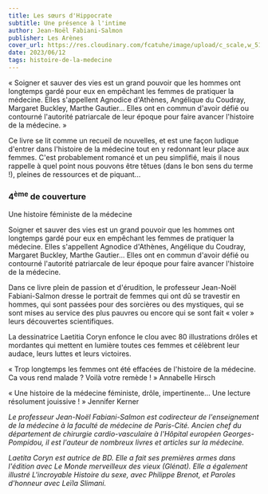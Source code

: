 ```yaml
---
title: Les sœurs d'Hippocrate
subtitle: Une présence à l'intime
author: Jean-Noël Fabiani-Salmon
publisher: Les Arènes
cover_url: https://res.cloudinary.com/fcatuhe/image/upload/c_scale,w_512/v1711899163/raphaele-rodellar.fr/bibliotheque/9791037510532.jpg
date: 2023/06/12
tags: histoire-de-la-medecine
---
```


« Soigner et sauver des vies est un grand pouvoir que les hommes ont longtemps gardé pour eux en empêchant les femmes de pratiquer la médecine. Elles s'appellent Agnodice d'Athènes, Angélique du Coudray, Margaret Buckley, Marthe Gautier... Elles ont en commun d'avoir défié ou contourné l'autorité patriarcale de leur époque pour faire avancer l'histoire de la médecine. »

Ce livre se lit comme un recueil de nouvelles, et est une façon ludique d'entrer dans l'histoire de la médecine tout en y redonnant leur place aux femmes. C'est probablement romancé et un peu simplifié, mais il nous rappelle à quel point nous pouvons être têtues (dans le bon sens du terme !), pleines de ressources et de piquant...

### 4<sup>ème</sup> de couverture

Une histoire féministe de la médecine

Soigner et sauver des vies est un grand pouvoir que les hommes ont longtemps gardé pour eux en empêchant les femmes de pratiquer la médecine. Elles s'appellent Agnodice d'Athènes, Angélique du Coudray, Margaret Buckley, Marthe Gautier... Elles ont en commun d'avoir défié ou contourné l'autorité patriarcale de leur époque pour faire avancer l'histoire de la médecine.

Dans ce livre plein de passion et d'érudition, le professeur Jean-Noël Fabiani-Salmon dresse le portrait de femmes qui ont dû se travestir en hommes, qui sont passées pour des sorcières ou des mystiques, qui se sont mises au service des plus pauvres ou encore qui se sont fait « voler » leurs découvertes scientifiques.

La dessinatrice Laetitia Coryn enfonce le clou avec 80 illustrations drôles et mordantes qui mettent en lumière toutes ces femmes et célèbrent leur audace, leurs luttes et leurs victoires.

« Trop longtemps les femmes ont été effacées de l'histoire de la médecine. Ca vous rend malade ? Voilà votre remède ! » Annabelle Hirsch

« Une histoire de la médecine féministe, drôle, impertinente… Une lecture résolument jouissive ! » Jennifer Kerner

_Le professeur Jean-Noël Fabiani-Salmon est codirecteur de l'enseignement de la médecine à la faculté de médecine de Paris-Cité. Ancien chef du département de chirurgie cardio-vasculaire à l'Hôpital européen Georges-Pompidou, il est l'auteur de nombreux livres et articles sur la médecine._

_Laetita Coryn est autrice de BD. Elle a fait ses premières armes dans l'édition avec Le Monde merveilleux des vieux (Glénat). Elle a également illustré L'incroyable Histoire du sexe, avec Philippe Brenot, et Paroles d'honneur avec Leïla Slimani._
